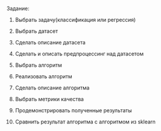 Задание:

1. Выбрать задачу(классификация или регрессия)

2. Выбрать датасет

3. Сделать описание датасета

4. Сделать и описать предпроцессинг над датасетом

5. Выбрать алгоритм

6. Реализовать алгоритм

7. Сделать описание алгоритма

8. Выбрать метрики качества

9. Продемонстрировать полученные результаты

10. Сравнить результат алгоритма с алгоритмом из sklearn

